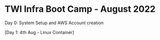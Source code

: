 # TWI Infra Boot Camp - August 2022

Day 0: System Setup and AWS Account creation 

[Day 1: 4th Aug - Linux Container]

